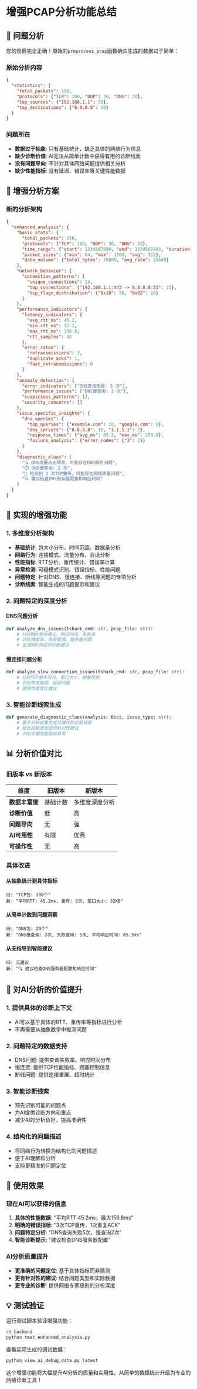 # 增强PCAP分析功能总结

## 🎯 问题分析

您的观察完全正确！原始的`preprocess_pcap`函数确实生成的数据过于简单：

### 原始分析内容
```json
{
  "statistics": {
    "total_packets": 150,
    "protocols": {"TCP": 100, "UDP": 30, "DNS": 20},
    "top_sources": {"192.168.1.1": 50},
    "top_destinations": {"8.8.8.8": 30}
  }
}
```

### 问题所在
- **数据过于抽象**: 只有基础统计，缺乏具体的网络行为信息
- **缺少诊断价值**: AI无法从简单计数中获得有用的诊断线索
- **没有问题导向**: 不针对具体网络问题提供相关分析
- **缺少性能指标**: 没有延迟、错误率等关键性能数据

## 🚀 增强分析方案

### 新的分析架构
```json
{
  "enhanced_analysis": {
    "basic_stats": {
      "total_packets": 150,
      "protocols": {"TCP": 100, "UDP": 30, "DNS": 20},
      "time_range": {"start": 1234567890, "end": 1234567893, "duration": 3.0},
      "packet_sizes": {"min": 64, "max": 1500, "avg": 512},
      "data_volume": {"total_bytes": 76800, "avg_rate": 25600}
    },
    "network_behavior": {
      "connection_patterns": {
        "unique_connections": 15,
        "top_connections": {"192.168.1.1:443 -> 8.8.8.8:53": 25},
        "tcp_flags_distribution": {"0x18": 50, "0x02": 10}
      }
    },
    "performance_indicators": {
      "latency_indicators": {
        "avg_rtt_ms": 45.2,
        "min_rtt_ms": 12.1,
        "max_rtt_ms": 156.8,
        "rtt_samples": 42
      },
      "error_rates": {
        "retransmissions": 3,
        "duplicate_acks": 1,
        "fast_retransmissions": 0
      }
    },
    "anomaly_detection": {
      "error_indicators": ["DNS查询失败: 5 次"],
      "performance_issues": ["DNS慢查询: 2 次"],
      "suspicious_patterns": [],
      "security_concerns": []
    },
    "issue_specific_insights": {
      "dns_queries": {
        "top_queries": {"example.com": 10, "google.com": 8},
        "dns_servers": {"8.8.8.8": 15, "1.1.1.1": 3},
        "response_times": {"avg_ms": 85.3, "max_ms": 250.0},
        "failure_analysis": {"error_codes": {"3": 2}}
      }
    },
    "diagnostic_clues": [
      "🔍 DNS流量占比很高，可能存在DNS解析问题",
      "⏱️ DNS慢查询: 2 次",
      "📡 检测到 3 次TCP重传，可能存在网络质量问题",
      "🔍 建议检查DNS服务器配置和响应时间"
    ]
  }
}
```

## 🔧 实现的增强功能

### 1. **多维度分析架构**
- **基础统计**: 包大小分布、时间范围、数据量分析
- **网络行为**: 连接模式、流量分布、会话分析
- **性能指标**: RTT分析、重传统计、错误率计算
- **异常检测**: 可疑模式识别、错误指标、性能问题
- **问题特定**: 针对DNS、慢连接、断线等问题的专项分析
- **诊断线索**: 智能生成的问题提示和建议

### 2. **问题特定的深度分析**

#### DNS问题分析
```python
def analyze_dns_issues(tshark_cmd: str, pcap_file: str):
    # 分析DNS查询模式、响应时间、失败率
    # 识别慢查询、失败查询、服务器问题
    # 生成DNS特定的诊断建议
```

#### 慢连接问题分析
```python
def analyze_slow_connection_issues(tshark_cmd: str, pcap_file: str):
    # 分析TCP握手时间、窗口大小、拥塞控制
    # 识别带宽瓶颈、延迟问题
    # 提供性能优化建议
```

### 3. **智能诊断线索生成**
```python
def generate_diagnostic_clues(analysis: Dict, issue_type: str):
    # 基于分析结果生成可操作的诊断线索
    # 结合问题类型提供针对性建议
    # 识别关键性能指标异常
```

## 📊 分析价值对比

### 旧版本 vs 新版本

| 维度 | 旧版本 | 新版本 |
|------|--------|--------|
| **数据丰富度** | 基础计数 | 多维度深度分析 |
| **诊断价值** | 低 | 高 |
| **问题导向** | 无 | 强 |
| **AI可用性** | 有限 | 优秀 |
| **可操作性** | 无 | 高 |

### 具体改进

#### 从抽象统计到具体指标
```
旧: "TCP包: 100个"
新: "平均RTT: 45.2ms, 重传: 3次, 窗口大小: 32KB"
```

#### 从简单计数到问题洞察
```
旧: "DNS包: 20个"
新: "DNS慢查询: 2次, 失败查询: 5次, 平均响应时间: 85.3ms"
```

#### 从无指导到智能建议
```
旧: 无建议
新: "🔍 建议检查DNS服务器配置和响应时间"
```

## 🎯 对AI分析的价值提升

### 1. **提供具体的诊断上下文**
- AI可以基于具体的RTT、重传率等指标进行分析
- 不再需要从抽象数字中推测问题

### 2. **问题特定的数据支持**
- DNS问题: 提供查询失败率、响应时间分布
- 慢连接: 提供TCP性能指标、拥塞控制信息
- 断线问题: 提供连接重置、超时统计

### 3. **智能诊断线索**
- 预先识别可能的问题点
- 为AI提供诊断方向和重点
- 减少AI的分析负担，提高准确性

### 4. **结构化的问题描述**
- 将网络行为转换为结构化的问题描述
- 便于AI理解和分析
- 支持更精准的问题定位

## 🚀 使用效果

### 现在AI可以获得的信息
1. **具体的性能数据**: "平均RTT 45.2ms，最大156.8ms"
2. **明确的错误指标**: "3次TCP重传，1次重复ACK"
3. **问题特定分析**: "DNS查询失败5次，慢查询2次"
4. **智能诊断提示**: "建议检查DNS服务器配置"

### AI分析质量提升
- **更准确的问题定位**: 基于具体指标而非猜测
- **更有针对性的建议**: 结合问题类型和实际数据
- **更专业的诊断**: 提供网络专家级别的分析深度

## 💡 测试验证

运行测试脚本验证增强功能：
```bash
cd backend
python test_enhanced_analysis.py
```

查看实际生成的调试数据：
```bash
python view_ai_debug_data.py latest
```

这个增强功能将大幅提升AI分析的质量和实用性，从简单的数据统计升级为专业的网络诊断工具！
